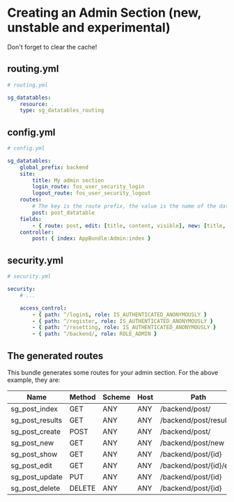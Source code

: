 # Creating an Admin Section (new, unstable and experimental)

Don't forget to clear the cache!

## routing.yml

```yaml
# routing.yml

sg_datatables:
    resource: .
    type: sg_datatables_routing
```

## config.yml

```yaml
# config.yml

sg_datatables:
    global_prefix: backend
    site:
        title: My admin section
        login_route: fos_user_security_login
        logout_route: fos_user_security_logout
    routes:
        # The key is the route prefix, the value is the name of the datatable.
        post: post_datatable
    fields:
        - { route: post, edit: [title, content, visible], new: [title, content, visible], show: [id, title, content, visible] }
    controller:
        post: { index: AppBundle:Admin:index }
```

## security.yml

```yaml
# security.yml

security:
    # ...

    access_control:
        - { path: ^/login$, role: IS_AUTHENTICATED_ANONYMOUSLY }
        - { path: ^/register, role: IS_AUTHENTICATED_ANONYMOUSLY }
        - { path: ^/resetting, role: IS_AUTHENTICATED_ANONYMOUSLY }
        - { path: ^/backend/, role: ROLE_ADMIN }
```

## The generated routes

This bundle generates some routes for your admin section. For the above example, they are:

| Name            | Method | Scheme | Host | Path                      |
|-----------------|--------|--------|------|---------------------------|
| sg_post_index   | GET    | ANY    | ANY  | /backend/post/            |
| sg_post_results | GET    | ANY    | ANY  | /backend/post/results     |
| sg_post_create  | POST   | ANY    | ANY  | /backend/post/            |
| sg_post_new     | GET    | ANY    | ANY  | /backend/post/new         |
| sg_post_show    | GET    | ANY    | ANY  | /backend/post/{id}        |
| sg_post_edit    | GET    | ANY    | ANY  | /backend/post/{id}/edit   |
| sg_post_update  | PUT    | ANY    | ANY  | /backend/post/{id}        |
| sg_post_delete  | DELETE | ANY    | ANY  | /backend/post/{id}        |

